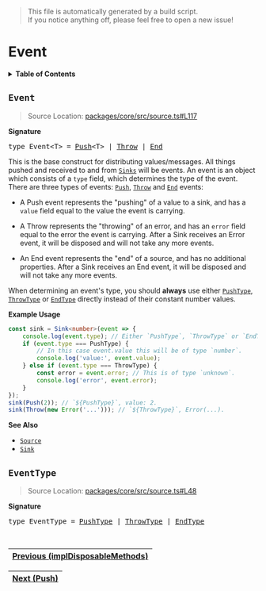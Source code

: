 > This file is automatically generated by a build script.<br>If you notice anything off, please feel free to open a new issue!

# Event

<details><summary><b>Table of Contents</b></summary>

1. [<code>Event</code>](#Event)
   1. [<code>EventType</code>](#EventType)</details>

## <a name="Event"></a><code>Event</code>

> Source Location: [packages\/core\/src\/source.ts#L117](..\/..\/packages\/core\/src\/source.ts#L117)

<b>Signature</b>

<pre>type Event&lt;T&gt; = <a href="01-Push.md#Push-Interface">Push</a>&lt;T&gt; | <a href="02-Throw.md#Throw-Interface">Throw</a> | <a href="03-End.md#End-Interface">End</a></pre>

This is the base construct for distributing values\/messages. All things pushed and received to and from <code>[Sinks](..\/03-api-source\/02-Sink.md#Sink)</code> will be events. An event is an object which consists of a <code>type</code> field, which determines the type of the event. There are three types of events: <code>[Push](01-Push.md#Push)</code>, <code>[Throw](02-Throw.md#Throw)</code> and <code>[End](03-End.md#End)</code> events:

- A Push event represents the &quot;pushing&quot; of a value to a sink, and has a <code>value</code> field equal to the value the event is carrying.

- A Throw represents the &quot;throwing&quot; of an error, and has an <code>error</code> field equal to the error the event is carrying. After a Sink receives an Error event, it will be disposed and will not take any more events.

- An End event represents the &quot;end&quot; of a source, and has no additional properties. After a Sink receives an End event, it will be disposed and will not take any more events.

When determining an event's type, you should <b>always</b> use either <code>[PushType](01-Push.md#PushType)</code>, <code>[ThrowType](02-Throw.md#ThrowType)</code> or <code>[EndType](03-End.md#EndType)</code> directly instead of their constant number values.

<b>Example Usage</b>

```ts
const sink = Sink<number>(event => {
    console.log(event.type); // Either `PushType`, `ThrowType` or `EndType`.
    if (event.type === PushType) {
        // In this case event.value this will be of type `number`.
        console.log('value:', event.value);
    } else if (event.type === ThrowType) {
        const error = event.error; // This is of type `unknown`.
        console.log('error', event.error);
    }
});
sink(Push(2)); // `${PushType}`, value: 2.
sink(Throw(new Error('...'))); // `${ThrowType}`, Error(...).
```

<b>See Also</b>

- <code>[Source](..\/03-api-source\/00-Source.md#Source)</code>
- <code>[Sink](..\/03-api-source\/02-Sink.md#Sink)</code>

## <a name="EventType"></a><code>EventType</code>

> Source Location: [packages\/core\/src\/source.ts#L48](..\/..\/packages\/core\/src\/source.ts#L48)

<b>Signature</b>

<pre>type EventType = <a href="01-Push.md#PushType-TypeAlias">PushType</a> | <a href="02-Throw.md#ThrowType-TypeAlias">ThrowType</a> | <a href="03-End.md#EndType-TypeAlias">EndType</a></pre><br>

| [Previous \(implDisposableMethods\)](..\/01-api-disposable\/05-implDisposableMethods.md#readme) |
| --- |

<div align="right">

| [Next \(Push\)](01-Push.md#readme) |
| --- |
</div>
